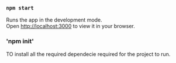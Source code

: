 ### `npm start`

Runs the app in the development mode.\
Open [http://localhost:3000](http://localhost:3000) to view it in your browser.

### 'npm init'

TO install all the required dependecie required for the project to run.

